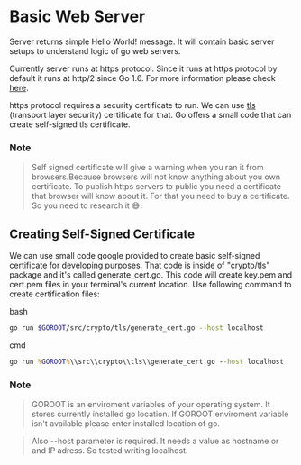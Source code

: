 # Basic Web Server
Server returns simple Hello World! message. It will contain basic server setups to understand logic of go web servers.

Currently server runs at https protocol. Since it runs at https protocol by default it runs at http/2 since Go 1.6.
For more information please check [here](https://golang.orgc/pkg/net/http/).

https protocol requires a security certificate to run. We can use [tls](https://en.wikipedia.org/wiki/Transport_Layer_Security) (transport layer security) certificate for that. Go offers a small code that can create self-signed tls certificate.

### Note
> Self signed certificate will give a warning when you ran it from browsers.Because browsers will not know anything about you own certificate. To publish https servers to public you need a certificate that browser will know about it. For that you need to buy a certificate. So you need to research it 😅.

## Creating Self-Signed Certificate
We can use small code google provided to create basic self-signed certificate for developing purposes. That code is inside of "crypto/tls" package and it's called generate_cert.go. This code will create key.pem and cert.pem files in your terminal's current location. Use following command to create certification files:

bash
```bash
go run $GOROOT/src/crypto/tls/generate_cert.go --host localhost
```

cmd
```bat
go run %GOROOT%\\src\\crypto\\tls\\generate_cert.go --host localhost
```

### Note
> GOROOT is an enviroment variables of your operating system. It stores currently installed go location. If GOROOT enviroment variable isn't available please enter installed location of go.

> Also --host parameter is required. It needs a value as hostname or and IP adress. So tested writing localhost.